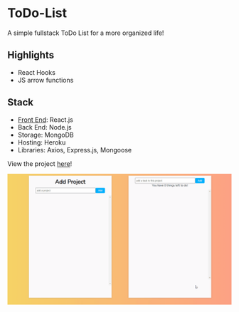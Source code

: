 # ToDo-List
A simple fullstack ToDo List for a more organized life!
## Highlights
* React Hooks
* JS arrow functions
## Stack
- [Front End](https://github.com/echen12/ToDoList-FrontEnd): React.js
- Back End: Node.js
- Storage: MongoDB
- Hosting: Heroku
- Libraries: Axios, Express.js, Mongoose


View the project [here](https://boiling-hollows-68089.herokuapp.com/)!

![](Animation.gif)


